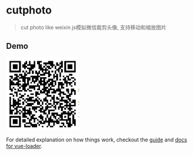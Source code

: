 # cutphoto

> cut photo like weixin
> js模拟微信裁剪头像, 支持移动和缩放图片
>

## Demo

![](https://raw.githubusercontent.com/Samlin901211/img/master/vuefinger/vue1.0_demo.png)

For detailed explanation on how things work, checkout the [guide](http://vuejs-templates.github.io/webpack/) and [docs for vue-loader](http://vuejs.github.io/vue-loader).
